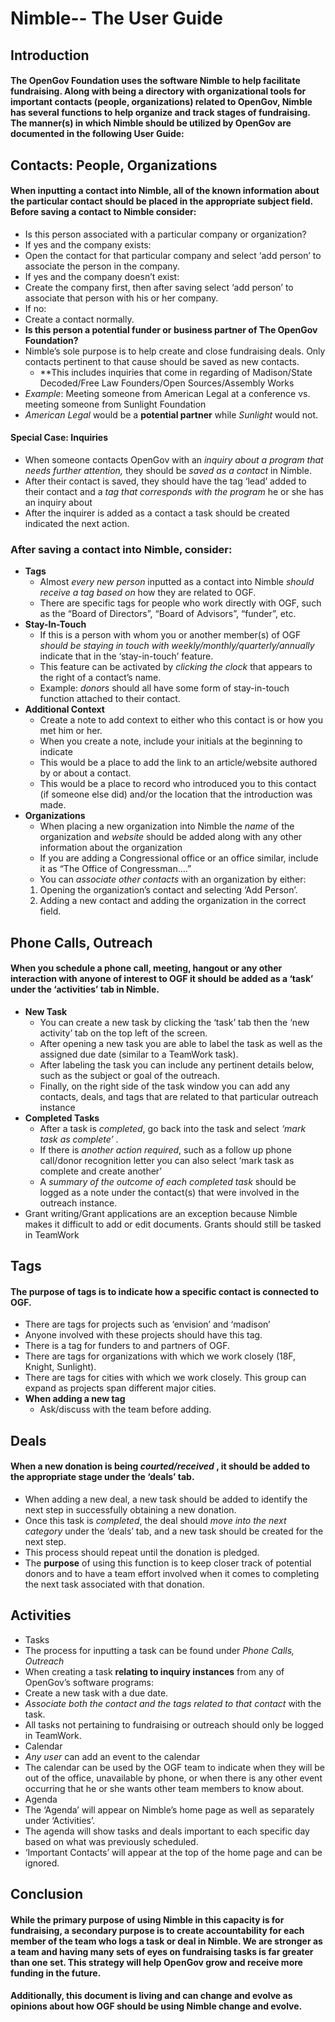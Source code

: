 # Nimble-- The User Guide

## Introduction
#### The OpenGov Foundation uses the software Nimble to help facilitate fundraising. Along with being a directory with organizational tools for important contacts (people, organizations) related to OpenGov, Nimble has several functions to help organize and track stages of fundraising. The manner(s) in which Nimble should be utilized by OpenGov are documented in the following User Guide:

## Contacts: People, Organizations
#### When inputting a contact into Nimble, all of the known information about the particular contact should be placed in the appropriate subject field. Before saving a contact to Nimble consider:
 * Is this person associated with a particular company or organization?
  * If yes and the company exists:
   * Open the contact for that particular company and select ‘add person’ to associate the person in the company.
  * If yes and the company doesn’t exist:
   * Create the company first, then after saving select ‘add person’ to associate that person with his or her company.
  * If no:
   * Create a contact normally.
 * **Is this person a potential funder or business partner of The OpenGov Foundation?**
  * Nimble’s sole purpose is to help create and close fundraising deals. Only contacts pertinent to that cause should be saved as new contacts.
    * **This includes inquiries that come in regarding of Madison/State Decoded/Free Law Founders/Open Sources/Assembly Works
  * *Example*: Meeting someone from American Legal at a conference vs. meeting someone from Sunlight Foundation
   * *American Legal* would be a **potential partner** while *Sunlight* would not.

#### Special Case: Inquiries
  * When someone contacts OpenGov with an *inquiry about a program that needs further attention,* they should be *saved as a contact* in Nimble.
  * After their contact is saved, they should have the tag ‘lead’ added to their contact and a *tag that corresponds with the program* he or she has an inquiry about
  * After the inquirer is added as a contact a task should be created indicated the next action.
 
### After saving a contact into Nimble, consider:
* **Tags** 
  * Almost *every new person* inputted as a contact into Nimble *should receive a tag based on* how they are related to OGF.
  * There are specific tags for people who work directly with OGF, such as the “Board of Directors”, “Board of Advisors”, “funder”, etc.
* **Stay-In-Touch**   
  * If this is a person with whom you or another member(s) of OGF *should be staying in touch with weekly/monthly/quarterly/annually* indicate that in the ‘stay-in-touch’ feature.
  * This feature can be activated by *clicking the clock* that appears to the right of a contact’s name.
  * Example: *donors* should all have some form of stay-in-touch function attached to their contact.
* **Additional Context**   
  * Create a note to add context to either who this contact is or how you met him or her.
  * When you create a note, include your initials at the beginning to indicate 
  * This would be a place to add the link to an article/website authored by or about a contact.
  * This would be a place to record who introduced you to this contact (if someone else did) and/or the location that the introduction was made.
* **Organizations**
  * When placing a new organization into Nimble the *name* of the organization and *website* should be added along with any other information about the organization
   * If you are adding a Congressional office or an office similar, include it as “The Office of Congressman….”
  * You can *associate other contacts* with an organization by either:
   1. Opening the organization’s contact and selecting ‘Add Person’.
   2. Adding a new contact and adding the organization in the correct field.
## Phone Calls, Outreach
#### When you schedule a phone call, meeting, hangout or any other interaction with anyone of interest to OGF it should be added as a ‘task’ under the ‘activities’ tab in Nimble. 
* **New Task**
  * You can create a new task by clicking the ‘task’ tab then the ‘new activity’ tab on the top left of the screen.
  * After opening a new task you are able to label the task as well as the assigned due date (similar to a TeamWork task).
  * After labeling the task you can include any pertinent details below, such as the subject or goal of the outreach.
  * Finally, on the right side of the task window you can add any contacts, deals, and tags that are related to that particular outreach instance
* **Completed Tasks**
  * After a task is *completed*, go back into the task and select *‘mark task as complete’* .
   * If there is *another action required*, such as a follow up phone call/donor recognition letter you can also select ‘mark task as complete and create another’
  * A *summary of the outcome of each completed task* should be logged as a note under the contact(s) that were involved in the outreach instance.
 * Grant writing/Grant applications are an exception because Nimble makes it difficult to add or edit documents. Grants should still be tasked in TeamWork
## Tags
#### The purpose of tags is to indicate how a specific contact is connected to OGF.
 * There are tags for projects such as ‘envision’ and ‘madison’
  * Anyone involved with these projects should have this tag.
 * There is a tag for funders to and partners of OGF.
 * There are tags for organizations with which we work closely (18F, Knight, Sunlight).
 * There are tags for cities with which we work closely. This group can expand as projects span different major cities.
* **When adding a new tag**
  * Ask/discuss with the team before adding.
## Deals
#### When a new donation is being *courted/received* , it should be added to the appropriate stage under the ‘deals’ tab.
* When adding a new deal, a new task should be added to identify the next step in successfully obtaining a new donation.
* Once this task is *completed*, the deal should *move into the next category* under the ‘deals’ tab, and a new task should be created for the next step.
* This process should repeat until the donation is pledged.
* The **purpose** of using this function is to keep closer track of potential donors and to have a team effort involved when it comes to completing the next task associated with that donation.
## Activities 
* Tasks
 * The process for inputting a task can be found under *Phone Calls, Outreach*
 * When creating a task **relating to inquiry instances** from any of OpenGov’s software programs:
  * Create a new task with a due date.
  * *Associate both the contact and the tags related to that contact* with the task.
 * All tasks not pertaining to fundraising or outreach should only be logged in TeamWork.
* Calendar
 * *Any user* can add an event to the calendar
 * The calendar can be used by the OGF team to indicate when they will be out of the office, unavailable by phone, or when there is any other event occurring that he or she wants other team members to know about.
* Agenda
 * The ‘Agenda’ will appear on Nimble’s home page as well as separately under ‘Activities’.
  * The agenda will show tasks and deals important to each specific day based on what was previously scheduled. 
 * ‘Important Contacts’ will appear at the top of the home page and can be ignored.
 
## Conclusion
#### While the primary purpose of using Nimble in this capacity is for fundraising, a secondary purpose is to create accountability for each member of the team who logs a task or deal in Nimble. We are stronger as a team and having many sets of eyes on fundraising tasks is far greater than one set. This strategy will help OpenGov grow and receive more funding in the future.
#### Additionally, this document is living and can change and evolve as opinions about how OGF should be using Nimble change and evolve. 

